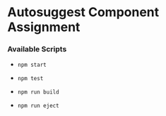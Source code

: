 # Autosuggest Component Assignment

### Available Scripts

+ `npm start`

+ `npm test`

+ `npm run build`

+ `npm run eject`
